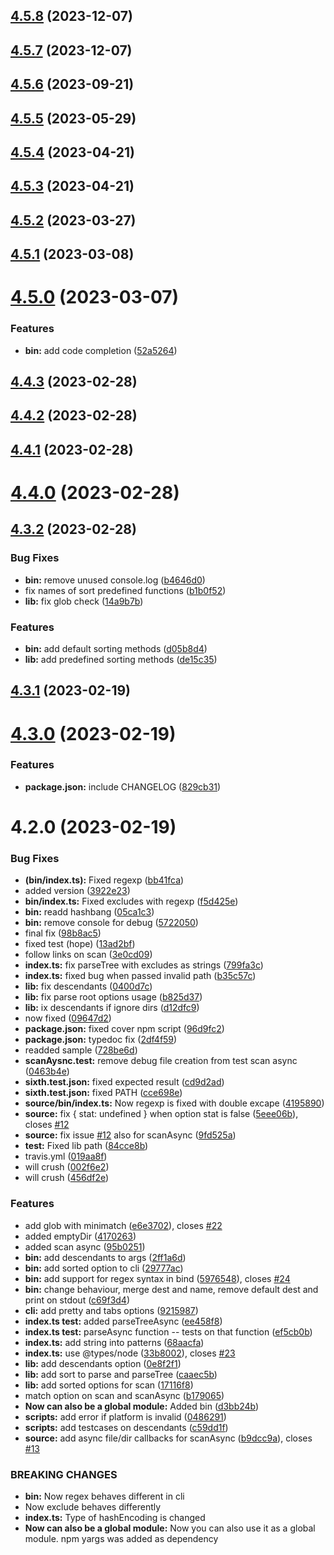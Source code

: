 

## [4.5.8](https://github.com/euberdeveloper/dree/compare/4.5.7...4.5.8) (2023-12-07)

## [4.5.7](https://github.com/euberdeveloper/dree/compare/4.5.6...4.5.7) (2023-12-07)

## [4.5.6](https://github.com/euberdeveloper/dree/compare/4.5.5...4.5.6) (2023-09-21)

## [4.5.5](https://github.com/euberdeveloper/dree/compare/4.5.4...4.5.5) (2023-05-29)

## [4.5.4](https://github.com/euberdeveloper/dree/compare/4.5.3...4.5.4) (2023-04-21)

## [4.5.3](https://github.com/euberdeveloper/dree/compare/4.5.2...4.5.3) (2023-04-21)

## [4.5.2](https://github.com/euberdeveloper/dree/compare/4.5.1...4.5.2) (2023-03-27)

## [4.5.1](https://github.com/euberdeveloper/dree/compare/4.5.0...4.5.1) (2023-03-08)

# [4.5.0](https://github.com/euberdeveloper/dree/compare/4.4.3...4.5.0) (2023-03-07)


### Features

* **bin:** add code completion ([52a5264](https://github.com/euberdeveloper/dree/commit/52a5264c90f4a1ddea805f2e930d4024dde968b1))

## [4.4.3](https://github.com/euberdeveloper/dree/compare/4.4.2...4.4.3) (2023-02-28)

## [4.4.2](https://github.com/euberdeveloper/dree/compare/4.4.1...4.4.2) (2023-02-28)

## [4.4.1](https://github.com/euberdeveloper/dree/compare/4.4.0...4.4.1) (2023-02-28)

# [4.4.0](https://github.com/euberdeveloper/dree/compare/4.3.2...4.4.0) (2023-02-28)



## [4.3.2](https://github.com/euberdeveloper/dree/compare/4.3.1...4.3.2) (2023-02-28)


### Bug Fixes

* **bin:** remove unused console.log ([b4646d0](https://github.com/euberdeveloper/dree/commit/b4646d0b933f6758f1ac8761066569a8817d840b))
* fix names of sort predefined functions ([b1b0f52](https://github.com/euberdeveloper/dree/commit/b1b0f528d6d0342602fefe53dfd78db2827b7301))
* **lib:** fix glob check ([14a9b7b](https://github.com/euberdeveloper/dree/commit/14a9b7b0c4205dcb4dae0a2e2b4518b9e9bc2753))


### Features

* **bin:** add default sorting methods ([d05b8d4](https://github.com/euberdeveloper/dree/commit/d05b8d485a9f2a98a7090c7877c7151c9d8e6c18))
* **lib:** add predefined sorting methods ([de15c35](https://github.com/euberdeveloper/dree/commit/de15c35ebdb6caf168f6be7274c719c7398618a7))



## [4.3.1](https://github.com/euberdeveloper/dree/compare/v4.3.0...v4.3.1) (2023-02-19)



# [4.3.0](https://github.com/euberdeveloper/dree/compare/v4.2.0...v4.3.0) (2023-02-19)


### Features

* **package.json:** include CHANGELOG ([829cb31](https://github.com/euberdeveloper/dree/commit/829cb319bb58c4af437bcfcfd46f94597f67bfd7))



# 4.2.0 (2023-02-19)


### Bug Fixes

* **(bin/index.ts):** Fixed regexp ([bb41fca](https://github.com/euberdeveloper/dree/commit/bb41fca7bbd4e929b24c516ecc0d581586903836))
* added version ([3922e23](https://github.com/euberdeveloper/dree/commit/3922e234de6e9541ed84babb40eb3e4587fcf82e))
* **bin/index.ts:** Fixed excludes with regexp ([f5d425e](https://github.com/euberdeveloper/dree/commit/f5d425eaca3f9beba0ac2d44e6d2e1f9e211bc60))
* **bin:** readd hashbang ([05ca1c3](https://github.com/euberdeveloper/dree/commit/05ca1c3bd767ee6b2f7aff77089f80c5a42e2c62))
* **bin:** remove console for debug ([5722050](https://github.com/euberdeveloper/dree/commit/572205070e37050ccc477ed4d8904e5f47d60db6))
* final fix ([98b8ac5](https://github.com/euberdeveloper/dree/commit/98b8ac5ddfa95cdb4265971fe7f400bf016a6a97))
* fixed test (hope) ([13ad2bf](https://github.com/euberdeveloper/dree/commit/13ad2bf5048ba826d9662979d449e333bc65b396))
* follow links on scan ([3e0cd09](https://github.com/euberdeveloper/dree/commit/3e0cd0922a530422d92631ba9b9c48fceabb1cc9))
* **index.ts:** fix parseTree with excludes as strings ([799fa3c](https://github.com/euberdeveloper/dree/commit/799fa3ccf227d0dd7ba99c6938a00660be3517be))
* **index.ts:** fixed bug when passed invalid path ([b35c57c](https://github.com/euberdeveloper/dree/commit/b35c57c57e6e41ad538d89d653ab133ac7fa4cc0))
* **lib:** fix descendants ([0400d7c](https://github.com/euberdeveloper/dree/commit/0400d7cf859b42261c29fd75ee5d0f9568fe48db))
* **lib:** fix parse root options usage ([b825d37](https://github.com/euberdeveloper/dree/commit/b825d370cd9630b802a188417bc44f49d093ab1c))
* **lib:** ix descendants if ignore dirs ([d12dfc9](https://github.com/euberdeveloper/dree/commit/d12dfc9133eba3156e68e2ac6ab0e6a9e4756aac))
* now fixed ([09647d2](https://github.com/euberdeveloper/dree/commit/09647d2c5611435721339b43fdb7c83dfbc44c71))
* **package.json:** fixed cover npm script ([96d9fc2](https://github.com/euberdeveloper/dree/commit/96d9fc20beb016432928f560c798f6f5ecacb8ef))
* **package.json:** typedoc fix ([2df4f59](https://github.com/euberdeveloper/dree/commit/2df4f59233045176563a0c7e50d64393a68bc171))
* readded sample ([728be6d](https://github.com/euberdeveloper/dree/commit/728be6da005e1759c917dead076bdc8b89685f34))
* **scanAysnc.test:** remove debug file creation from test scan async ([0463b4e](https://github.com/euberdeveloper/dree/commit/0463b4e36c3a6975731e5dd12005b341a6a6c71c))
* **sixth.test.json:** fixed expected result ([cd9d2ad](https://github.com/euberdeveloper/dree/commit/cd9d2ad1c212a4be98c214ec0d01174e210bc7f4))
* **sixth.test.json:** fixed PATH ([cce698e](https://github.com/euberdeveloper/dree/commit/cce698e30a06758e315b29e1ea078a57fc585cdd))
* **source/bin/index.ts:** Now regexp is fixed with double excape ([4195890](https://github.com/euberdeveloper/dree/commit/4195890d40f74e14ee4bd11becd7112068afdaf1))
* **source:** fix { stat: undefined } when option stat is false ([5eee06b](https://github.com/euberdeveloper/dree/commit/5eee06b63e9e0464b0690e0650d2a47b3f4d046e)), closes [#12](https://github.com/euberdeveloper/dree/issues/12)
* **source:** fix issue [#12](https://github.com/euberdeveloper/dree/issues/12) also for scanAsync ([9fd525a](https://github.com/euberdeveloper/dree/commit/9fd525aadfe138f88b1f15d394a8cfbf74814fbf))
* **test:** Fixed lib path ([84cce8b](https://github.com/euberdeveloper/dree/commit/84cce8b37e57f0bac22deb625676e3fc4451fa26))
* travis.yml ([019aa8f](https://github.com/euberdeveloper/dree/commit/019aa8f4b55494091d6206734ce3243c7391b350))
* will crush ([002f6e2](https://github.com/euberdeveloper/dree/commit/002f6e20103574034827376fe91959d1deb47fdf))
* will crush ([456df2e](https://github.com/euberdeveloper/dree/commit/456df2e75afb654a34a47c49b7a05b8473dc58ae))


### Features

* add glob with minimatch ([e6e3702](https://github.com/euberdeveloper/dree/commit/e6e3702993c5801e99baea3d00da19d4a1d6013b)), closes [#22](https://github.com/euberdeveloper/dree/issues/22)
* added emptyDir ([4170263](https://github.com/euberdeveloper/dree/commit/4170263e835f50532878b2b15643030dcb465a0e))
* added scan async ([95b0251](https://github.com/euberdeveloper/dree/commit/95b0251953750385c99c2aa9c72bccce00aacbf3))
* **bin:** add descendants to args ([2ff1a6d](https://github.com/euberdeveloper/dree/commit/2ff1a6db7c1c7bf5f01fb98ea353f24f440d19e0))
* **bin:** add sorted option to cli ([29777ac](https://github.com/euberdeveloper/dree/commit/29777ac0d6d006349821b212a2ff0a80569da328))
* **bin:** add support for regex syntax in bind ([5976548](https://github.com/euberdeveloper/dree/commit/5976548353fc23f44103cd4365af10662276c1c0)), closes [#24](https://github.com/euberdeveloper/dree/issues/24)
* **bin:** change behaviour, merge dest and name, remove default dest and print on stdout ([c69f3d4](https://github.com/euberdeveloper/dree/commit/c69f3d40c3a9b2eb9aa0a0ea219d2694075a3dcc))
* **cli:** add pretty and tabs options ([9215987](https://github.com/euberdeveloper/dree/commit/92159879b1ea6ab5400e12fb6d5b6eaf7229ef20))
* **index.ts test:** added parseTreeAsync ([ee458f8](https://github.com/euberdeveloper/dree/commit/ee458f8df09ca6c085d7aab646e80bf5940f6b5c))
* **index.ts test:** parseAsync function -- tests on that function ([ef5cb0b](https://github.com/euberdeveloper/dree/commit/ef5cb0b8f61d47c5706bc1bbc4688e59081205e1))
* **index.ts:** add string into patterns ([68aacfa](https://github.com/euberdeveloper/dree/commit/68aacfa8e26224b7a02b69e1513841ffcdeaa448))
* **index.ts:** use @types/node ([33b8002](https://github.com/euberdeveloper/dree/commit/33b80025c8aea1f58088ca57ad5bc6055685a58b)), closes [#23](https://github.com/euberdeveloper/dree/issues/23)
* **lib:** add descendants option ([0e8f2f1](https://github.com/euberdeveloper/dree/commit/0e8f2f1877e5bdb96c50089bf6d867865d92c827))
* **lib:** add sort to parse and parseTree ([caaec5b](https://github.com/euberdeveloper/dree/commit/caaec5b800d34216bc185b452ac849b10d60875c))
* **lib:** add sorted options for scan ([17116f8](https://github.com/euberdeveloper/dree/commit/17116f800416e362f1c7237e4526d54f8f7a4bb7))
* match option on scan and scanAsync ([b179065](https://github.com/euberdeveloper/dree/commit/b179065e7f5359cf48ddf567480d0669da424e06))
* **Now can also be a global module:** Added bin ([d3bb24b](https://github.com/euberdeveloper/dree/commit/d3bb24bebb82e9edbdc9d82f452c9b648a66cb05))
* **scripts:** add error if platform is invalid ([0486291](https://github.com/euberdeveloper/dree/commit/0486291e631cee0cb992d4a59c9744cbc81b9e2f))
* **scripts:** add testcases on descendants ([c59dd1f](https://github.com/euberdeveloper/dree/commit/c59dd1f91f9942b7f7507400402369e38b72063e))
* **source:** add async file/dir callbacks for scanAsync ([b9dcc9a](https://github.com/euberdeveloper/dree/commit/b9dcc9ad19ef6b538f8e2b561902a49c7eb30ec5)), closes [#13](https://github.com/euberdeveloper/dree/issues/13)


### BREAKING CHANGES

* **bin:** Now regex behaves different in cli
* Now exclude behaves differently
* **index.ts:** Type of hashEncoding is changed
* **Now can also be a global module:** Now you can also use it as a global module. npm yargs was added as dependency
